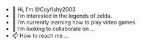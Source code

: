 - 👋 Hi, I’m @Coyfishy2003
- 👀 I’m interested in the legends of zelda. 
- 🌱 I’m currently learning how to play video games.
- 💞️ I’m looking to collaborate on ...
- 📫 How to reach me ...

<!---
Coyfishy2003/Coyfishy2003 is a ✨ special ✨ repository because its `README.md` (this file) appears on your GitHub profile.
You can click the Preview link to take a look at your changes.
--->
